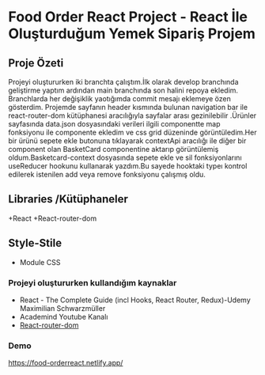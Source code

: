 # Food Order React Project - React İle Oluşturduğum Yemek Sipariş Projem

## Proje Özeti
 Projeyi oluştururken iki branchta çalıştım.İlk olarak develop branchında geliştirme yaptım ardından main branchında son halini repoya ekledim. Branchlarda her değişiklik yaotığımda commit mesajı eklemeye özen gösterdim.
 Projemde sayfanın header kısmında bulunan navigation bar ile react-router-dom kütüphanesi aracılığıyla sayfalar arası gezinilebilir .Ürünler sayfasında data.json dosyasındaki verileri ilgili componentte map fonksiyonu ile componente ekledim ve css grid düzeninde görüntüledim.Her bir ürünü sepete ekle butonuna tıklayarak contextApi aracılığı ile diğer bir component olan BasketCard componentine aktarıp görüntülemiş oldum.Basketcard-context dosyasında sepete ekle ve sil fonksiyonlarını useReducer hookunu kullanarak yazdım.Bu sayede hooktaki typeı kontrol edilerek istenilen add veya remove fonksiyonu çalışmış oldu.


## Libraries /Kütüphaneler
+React
+React-router-dom

## Style-Stile
+ Module CSS

### Projeyi oluştururken kullandığım kaynaklar
+ React - The Complete Guide (incl Hooks, React Router, Redux)-Udemy Maximilian Schwarzmüller
+ Academind Youtube Kanalı
+ [React-router-dom](https://reactrouter.com/en/main)


 ### Demo
 https://food-orderreact.netlify.app/
